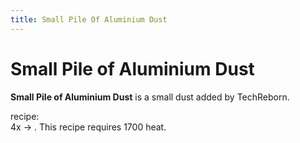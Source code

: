 ```yaml
---
title: Small Pile Of Aluminium Dust
---
```


# Small Pile of Aluminium Dust

**Small Pile of Aluminium Dust** is a small dust added by TechReborn.  


<CraftingTable recipe="input air air air input air techreborn:aluminium_dust air input air air air output techreborn:small_pile_of_aluminium_dust,4" />


<CraftingTable recipe="input techreborn:small_pile_of_aluminium_dust techreborn:small_pile_of_aluminium_dust air input techreborn:small_pile_of_aluminium_dust techreborn:small_pile_of_aluminium_dust air input air air air output techreborn:aluminium_dust" />

<McItem slug="techreborn:blast_furnace" inline={true}/> recipe:  
4x <McItem slug="techreborn:small_pile_of_aluminium_dust" inline={true}/> -> <McItem slug="techreborn:aluminium_ingot" inline={true}/> . This recipe requires 1700 heat.
